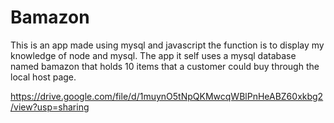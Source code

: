 # Bamazon
This is an app made using mysql and javascript the function is to display my knowledge of node and mysql. The app it self uses a mysql database named bamazon that holds 10 items that a customer could buy through the local host page. 


https://drive.google.com/file/d/1muynO5tNpQKMwcqWBlPnHeABZ60xkbg2/view?usp=sharing

